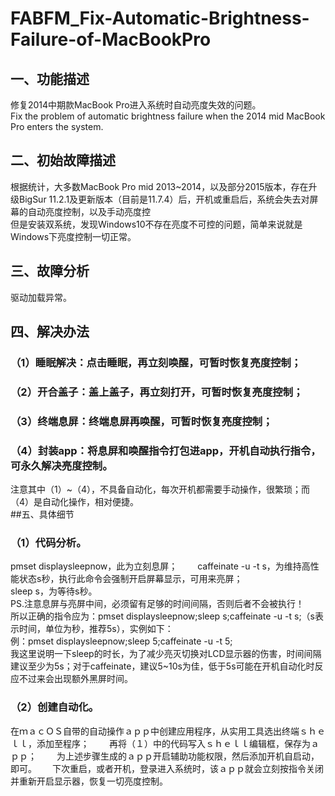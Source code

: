 # FABFM_Fix-Automatic-Brightness-Failure-of-MacBookPro
## 一、功能描述  
修复2014中期款MacBook Pro进入系统时自动亮度失效的问题。  
Fix the problem of automatic brightness failure when the 2014 mid MacBook Pro enters the system.  
## 二、初始故障描述  
根据统计，大多数MacBook Pro mid 2013~2014，以及部分2015版本，存在升级BigSur 11.2.1及更新版本（目前是11.7.4）后，开机或重启后，系统会失去对屏幕的自动亮度控制，以及手动亮度控  
但是安装双系统，发现Windows10不存在亮度不可控的问题，简单来说就是Windows下亮度控制一切正常。  
## 三、故障分析  
驱动加载异常。  
## 四、解决办法
### （1）睡眠解决：点击睡眠，再立刻唤醒，可暂时恢复亮度控制；  
### （2）开合盖子：盖上盖子，再立刻打开，可暂时恢复亮度控制；  
### （3）终端息屏：终端息屏再唤醒，可暂时恢复亮度控制；  
### （4）封装app：将息屏和唤醒指令打包进app，开机自动执行指令，可永久解决亮度控制。  
注意其中（1）~（4），不具备自动化，每次开机都需要手动操作，很繁琐；而（4）是自动化操作，相对便捷。  
##五、具体细节  
### （1）代码分析。  
pmset displaysleepnow，此为立刻息屏；　　
caffeinate -u -t s，为维持高性能状态s秒，执行此命令会强制开启屏幕显示，可用来亮屏；  
sleep s，为等待s秒。  
PS.注意息屏与亮屏中间，必须留有足够的时间间隔，否则后者不会被执行！  
所以正确的指令应为：pmset displaysleepnow;sleep s;caffeinate -u -t s;（s表示时间，单位为秒，推荐5s），实例如下：  
例：pmset displaysleepnow;sleep 5;caffeinate -u -t 5;  
我这里说明一下sleep的时长，为了减少亮灭切换对LCD显示器的伤害，时间间隔建议至少为5s；对于caffeinate，建议5~10s为佳，低于5s可能在开机自动化时反应不过来会出现额外黑屏时间。  
### （2）创建自动化。  
在ｍａｃＯＳ自带的自动操作ａｐｐ中创建应用程序，从实用工具选出终端ｓｈｅｌｌ，添加至程序；　　
再将（１）中的代码写入ｓｈｅｌｌ编辑框，保存为ａｐｐ；　　
为上述步骤生成的ａｐｐ开启辅助功能权限，然后添加开机自启动，即可。　　
下次重启，或者开机，登录进入系统时，该ａｐｐ就会立刻按指令关闭并重新开启显示器，恢复一切亮度控制。
